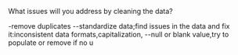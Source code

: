 What issues will you address by cleaning the data?

-remove duplicates
--standardize data;find issues in the data and fix it:inconsistent data formats,capitalization,
--null or blank value,try to populate or remove if no u









